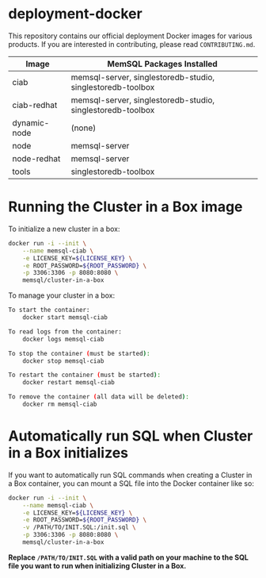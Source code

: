 # deployment-docker

This repository contains our official deployment Docker images for various products.
If you are interested in contributing, please read `CONTRIBUTING.md`.

| Image        | MemSQL Packages Installed                                  |
|--------------|------------------------------------------------------------|
| ciab         | memsql-server, singlestoredb-studio, singlestoredb-toolbox |
| ciab-redhat  | memsql-server, singlestoredb-studio, singlestoredb-toolbox |
| dynamic-node | (none)                                                     |
| node         | memsql-server                                              |
| node-redhat  | memsql-server                                              |
| tools        | singlestoredb-toolbox                                      |

# Running the Cluster in a Box image

To initialize a new cluster in a box:

```bash
docker run -i --init \
    --name memsql-ciab \
    -e LICENSE_KEY=${LICENSE_KEY} \
    -e ROOT_PASSWORD=${ROOT_PASSWORD} \
    -p 3306:3306 -p 8080:8080 \
    memsql/cluster-in-a-box
```

To manage your cluster in a box:

```bash
To start the container:
    docker start memsql-ciab

To read logs from the container:
    docker logs memsql-ciab

To stop the container (must be started):
    docker stop memsql-ciab

To restart the container (must be started):
    docker restart memsql-ciab

To remove the container (all data will be deleted):
    docker rm memsql-ciab
```

# Automatically run SQL when Cluster in a Box initializes

If you want to automatically run SQL commands when creating a Cluster in a Box
container, you can mount a SQL file into the Docker container like so:

```bash
docker run -i --init \
    --name memsql-ciab \
    -e LICENSE_KEY=${LICENSE_KEY} \
    -e ROOT_PASSWORD=${ROOT_PASSWORD} \
    -v /PATH/TO/INIT.SQL:/init.sql \
    -p 3306:3306 -p 8080:8080 \
    memsql/cluster-in-a-box
```

**Replace `/PATH/TO/INIT.SQL` with a valid path on your machine to the SQL file
you want to run when initializing Cluster in a Box.**

